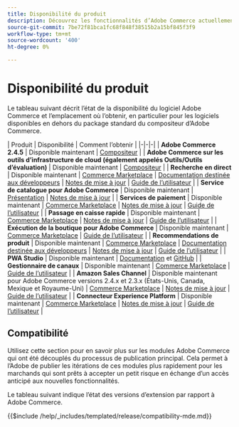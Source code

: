 ```yaml
---
title: Disponibilité du produit
description: Découvrez les fonctionnalités d’Adobe Commerce actuellement disponibles, comment y accéder et vérifiez leur compatibilité avec des versions Adobe Commerce spécifiques.
source-git-commit: 7be72f81bca1fc68f848f38515b2a15bf845f3f9
workflow-type: tm+mt
source-wordcount: '400'
ht-degree: 0%

---
```



# Disponibilité du produit

Le tableau suivant décrit l’état de la disponibilité du logiciel Adobe Commerce et l’emplacement où l’obtenir, en particulier pour les logiciels disponibles en dehors du package standard du compositeur d’Adobe Commerce.

| Produit | Disponibilité | Comment l’obtenir | |-|-|-| | **Adobe Commerce 2.4.5**                  | Disponible maintenant | [Compositeur](../installation/composer.md)  | | **Adobe Commerce sur les outils d’infrastructure de cloud (également appelés Outils/Outils d’évaluation)** | Disponible maintenant | [Compositeur](https://devdocs.magento.com/cloud/project/ece-tools-update.html) | | **Recherche en direct**                                 | Disponible maintenant | [Commerce Marketplace](https://marketplace.magento.com/magento-live-search.html) \| [Documentation destinée aux développeurs](https://devdocs.magento.com/live-search/overview.html) \| [Notes de mise à jour](https://experienceleague.adobe.com/docs/commerce-merchant-services/live-search/release-notes.html) \| [Guide de l’utilisateur](https://experienceleague.adobe.com/docs/commerce-merchant-services/live-search/overview.html) | | **Service de catalogue pour Adobe Commerce**                                 | Disponible maintenant |  [Présentation](https://experienceleague.adobe.com/docs/commerce-merchant-services/catalog-service/guide-overview.html) \| [Notes de mise à jour](https://experienceleague.adobe.com/docs/commerce-merchant-services/catalog-service/release-notes.html?lang=en) \| | **Services de paiement**                            | Disponible maintenant | [Commerce Marketplace](https://marketplace.magento.com/magento-payment-services.html) \| [Notes de mise à jour](https://experienceleague.adobe.com/docs/commerce-merchant-services/payment-services/release-notes.html) \| [Guide de l’utilisateur](https://experienceleague.adobe.com/docs/commerce-merchant-services/payment-services/guide-overview.html) | | **Passage en caisse rapide** | Disponible maintenant | [Commerce Marketplace](https://marketplace.magento.com/magento-quick-checkout.html) \| [Notes de mise à jour](https://experienceleague.adobe.com/docs/commerce-merchant-services/quick-checkout/release-notes.html) \| [Guide de l’utilisateur](https://experienceleague.adobe.com/docs/commerce-merchant-services/quick-checkout/overview.html) | | **Exécution de la boutique pour Adobe Commerce** | Disponible maintenant | [Commerce Marketplace](https://marketplace.magento.com/store-fulfillment-magento-walmart.html) \| [Guide de l’utilisateur](https://experienceleague.adobe.com/docs/commerce-merchant-services/store-fulfillment/introduction.html) | | **Recommendations de produit**                     | Disponible maintenant | [Commerce Marketplace](https://marketplace.magento.com/magento-product-recommendations.html) \| [Documentation destinée aux développeurs](https://devdocs.magento.com/recommendations/product-recs.html) \| [Notes de mise à jour](https://experienceleague.adobe.com/docs/commerce-merchant-services/product-recommendations/release-notes.html) \| [Guide de l’utilisateur](https://experienceleague.adobe.com/docs/commerce-merchant-services/product-recommendations/overview.html) | | **PWA Studio**                                  | Disponible maintenant | [Documentation](https://developer.adobe.com/commerce/pwa-studio/) et [GitHub](https://github.com/magento/pwa-studio) | | **Gestionnaire de canaux**                             | Disponible maintenant | [Commerce Marketplace](https://marketplace.magento.com/magento-channel-manager.html) \| [Guide de l’utilisateur](https://experienceleague.adobe.com/docs/commerce-channels/channel-manager/intro-to-channel-manager/overview.html) | | **Amazon Sales Channel**                        | Disponible maintenant pour Adobe Commerce versions 2.4.x et 2.3.x (États-Unis, Canada, Mexique et Royaume-Uni) | [Commerce Marketplace](https://marketplace.magento.com/magento-module-amazon.html) \| [Notes de mise à jour](https://experienceleague.adobe.com/docs/commerce-channels/amazon/release-notes.html) \| [Guide de l’utilisateur](https://experienceleague.adobe.com/docs/commerce-channels/amazon/overview.html) | | **Connecteur Experience Platform**                     | Disponible maintenant | [Commerce Marketplace](https://marketplace.magento.com/magento-experience-platform-connector.html) \| [Notes de mise à jour](https://experienceleague.adobe.com/docs/commerce-merchant-services/experience-platform-connector/release-notes.html?lang=en) \| [Guide de l’utilisateur](https://experienceleague.adobe.com/docs/commerce-merchant-services/experience-platform-connector/overview.html?lang=en) |

## Compatibilité

Utilisez cette section pour en savoir plus sur les modules Adobe Commerce qui ont été découplés du processus de publication principal. Cela permet à l’Adobe de publier les itérations de ces modules plus rapidement pour les marchands qui sont prêts à accepter un petit risque en échange d’un accès anticipé aux nouvelles fonctionnalités.

Le tableau suivant indique l’état des versions d’extension par rapport à Adobe Commerce.

{{$include /help/_includes/templated/release/compatibility-mde.md}}

